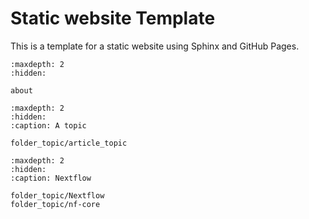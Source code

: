 # Static website Template

This is a template for a static website using Sphinx and GitHub Pages.

```{toctree}
:maxdepth: 2
:hidden:

about
```

```{toctree}
:maxdepth: 2
:hidden:
:caption: A topic

folder_topic/article_topic
```

```{toctree}
:maxdepth: 2
:hidden:
:caption: Nextflow

folder_topic/Nextflow
folder_topic/nf-core
```

